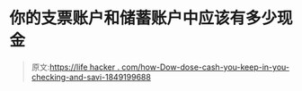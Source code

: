 # 你的支票账户和储蓄账户中应该有多少现金

> 原文:[https://life hacker . com/how-Dow-dose-cash-you-keep-in-you-checking-and-savi-1849199688](https://lifehacker.com/how-much-cash-should-you-keep-in-your-checking-and-savi-1849199688)
